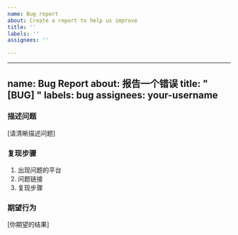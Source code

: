 ```yaml
---
name: Bug report
about: Create a report to help us improve
title: ''
labels: ''
assignees: ''

---
```


---
name: Bug Report
about: 报告一个错误
title: "[BUG] "
labels: bug
assignees: your-username
---
### 描述问题
[请清晰描述问题]

### 复现步骤
1. 出现问题的平台
2. 问题链接
3. 复现步骤

### 期望行为
[你期望的结果]
